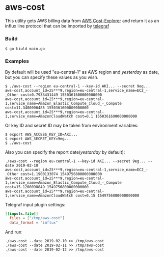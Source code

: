 aws-cost
=====

This utility gets AWS billing data from [AWS Cost-Explorer](https://aws.amazon.com/aws-cost-management/aws-cost-explorer/) and return it as an influx line protocol that can be imported by [telegraf](https://github.com/influxdata/telegraf)

### Build
```
$ go biuld main.go
```

### Examples
By default will be used "eu-central-1" as AWS region and *yesterday* as date, but you can specify these values as you wish.

```
$ ./aws-cost --region eu-central-1 --key-id AKI... --secret 9eg...
aws-cost,account_id=25***9,region=eu-central-1,service_name=EC2_-_Other cost=0.7933431449 1550361600000000000
aws-cost,account_id=25***9,region=eu-central-1,service_name=Amazon_Elastic_Compute_Cloud_-_Compute cost=11.3400006485 1550361600000000000
aws-cost,account_id=25***9,region=eu-central-1,service_name=AmazonCloudWatch cost=0.1 1550361600000000000
```

Or key ID and secret ID may be taken from environment variables:
```
$ export AWS_ACCESS_KEY_ID=AKI...
$ export AWS_SECRET_KEY=9eg...
$ ./aws-cost
```

Also you can specify the report date(*yestarday* by default):
```
./aws-cost --region eu-central-1 --key-id AKI... --secret 9eg... --date 2019-02-10
aws-cost,account_id=25***9,region=eu-central-1,service_name=EC2_-_Other cost=1.1900133074 1549756800000000000
aws-cost,account_id=25***9,region=eu-central-1,service_name=Amazon_Elastic_Compute_Cloud_-_Compute cost=15.1200098849 1549756800000000000
aws-cost,account_id=25***9,region=eu-central-1,service_name=AmazonCloudWatch cost=0.15 1549756800000000000
```

Telegraf input plugin settings:
```toml
[[inputs.file]]
  files = ["/tmp/aws-cost"]
  data_format = "influx"
```
And run:
```
./aws-cost --date 2019-02-10 >> /tmp/aws-cost
./aws-cost --date 2019-02-11 >> /tmp/aws-cost
./aws-cost --date 2019-02-12 >> /tmp/aws-cost
```
